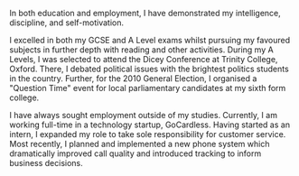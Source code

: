 In both education and employment, I have demonstrated my intelligence, discipline, and self-motivation. 

I excelled in both my GCSE and A Level exams whilst pursuing my favoured subjects in further depth with reading and other activities. During my A Levels, I was selected to attend the Dicey Conference at Trinity College, Oxford. There, I debated political issues with the brightest politics students in the country. Further, for the 2010 General Election, I organised a "Question Time" event for local parliamentary candidates at my sixth form college. 

I have always sought employment outside of my studies. Currently, I am working full-time in a technology startup, GoCardless. Having started as an intern, I expanded my role to take sole responsibility for customer service. Most recently, I planned and implemented a new phone system which dramatically improved call quality and introduced tracking to inform business decisions.